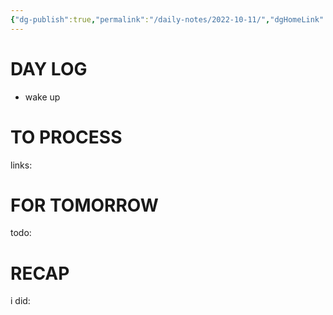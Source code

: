 ```yaml
---
{"dg-publish":true,"permalink":"/daily-notes/2022-10-11/","dgHomeLink":true,"dgPassFrontmatter":false}
---
```



# DAY LOG
- wake up
# TO PROCESS
links:
# FOR TOMORROW
todo:
# RECAP
i did:


